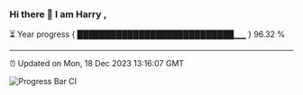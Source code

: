 ### Hi there 👋 I am Harry , 

⏳ Year progress { ████████████████████████████▁▁ } 96.32 %

---

⏰ Updated on Mon, 18 Dec 2023 13:16:07 GMT

![Progress Bar CI](https://github.com/duykhang68/duykhang68/workflows/Progress%20Bar%20CI/badge.svg)
